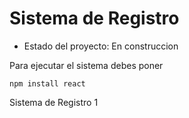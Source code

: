 <h1> Sistema de Registro </h1>

- Estado del proyecto: En construccion

Para ejecutar el sistema debes poner

```npm install react```

Sistema de Registro 1

